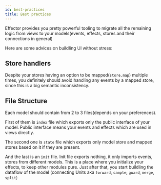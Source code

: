 ```yaml
---
id: best-practices
title: Best practices
---
```


Effector provides you pretty powerful tooling to migrate all the remaining logic from views to your models(events, effects, stores and their connections in general)

Here are some advices on buildling UI without stress:

## Store handlers

Despite your stores having an option to be mapped(`store.map`) multiple times, you definitely should avoid handling any events by a mapped store, since this is a big semantic inconsistency.

## File Structure

Each model should contain from 2 to 3 files(depends on your preferences).

First of them is `index` file which exports only the public interface of your model. Public interface means your events and effects which are used in views directly.

The second one is `state` file which exports only model store and mapped stores based on it if they are present.

And the last is an `init` file. Init file exports nothing, it only imports events, stores from different models. This is a place where you initialize your effects, to keep other modules pure. Just after that, you start buildling the dataflow of the model (connecting Units aka `forward`, `sample`, `guard`, `merge`, `split`)
